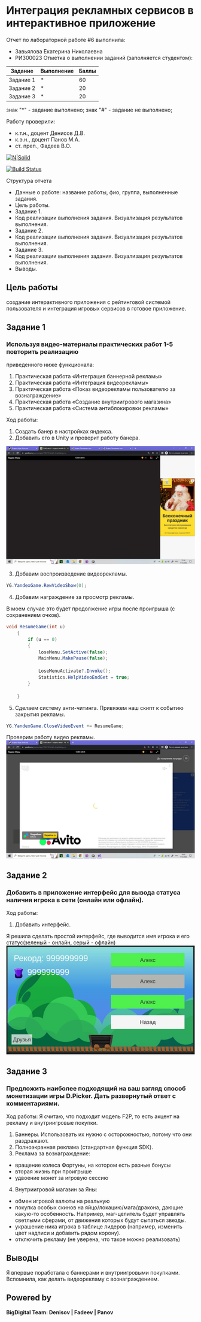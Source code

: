 # Интеграция рекламных сервисов в интерактивное приложение
Отчет по лабораторной работе #6 выполнила:
- Завьялова Екатерина Николаевна
- РИ300023
Отметка о выполнении заданий (заполняется студентом):

| Задание | Выполнение | Баллы |
| ------ | ------ | ------ |
| Задание 1 | * | 60 |
| Задание 2 | * | 20 |
| Задание 3 | * | 20 |

знак "*" - задание выполнено; знак "#" - задание не выполнено;

Работу проверили:
- к.т.н., доцент Денисов Д.В.
- к.э.н., доцент Панов М.А.
- ст. преп., Фадеев В.О.

[![N|Solid](https://cldup.com/dTxpPi9lDf.thumb.png)](https://nodesource.com/products/nsolid)

[![Build Status](https://travis-ci.org/joemccann/dillinger.svg?branch=master)](https://travis-ci.org/joemccann/dillinger)

Структура отчета

- Данные о работе: название работы, фио, группа, выполненные задания.
- Цель работы.
- Задание 1.
- Код реализации выполнения задания. Визуализация результатов выполнения.
- Задание 2.
- Код реализации выполнения задания. Визуализация результатов выполнения.
- Задание 3.
- Код реализации выполнения задания. Визуализация результатов выполнения.
- Выводы.

## Цель работы
создание интерактивного приложения с рейтинговой системой пользователя и интеграция игровых сервисов в готовое приложение.

## Задание 1
### Используя видео-материалы практических работ 1-5 повторить реализацию
приведенного ниже функционала:
1) Практическая работа «Интеграция баннерной рекламы»
2) Практическая работа «Интеграция видеорекламы»
3) Практическая работа «Показ видеорекламы пользователю за
вознаграждение»
4) Практическая работа «Создание внутриигрового магазина»
5) Практическая работа «Система антиблокировки рекламы»

Ход работы:
1) Создать банер в настройках яндекса.
2) Добавить его в Unity и проверит работу банера.

![Фото](https://github.com/KatyaZav/lab-6/blob/main/Screens/1.1.jpg)

3) Добавим воспроизведение видеорекламы.

```c#
YG.YandexGame.RewVideoShow(0);
```

4) Добавим награждение за просмотр рекламы.

В моем случае это будет продолжение игры после проигрыша (с сохранением очков).

```c#
void ResumeGame(int u)
    {
        if (u == 0)
        {
            loseMenu.SetActive(false);
            MainMenu.MakePause(false);

            LoseMenuActivate?.Invoke();
            Statistics.HelpVideoEndGet = true;
        }

    }
```

5) Сделаем систему анти-читинга. 
Привяжем наш скипт к событию закрытия рекламы.

```c#
YG.YandexGame.CloseVideoEvent += ResumeGame;
```

Проверим работу видео рекламы.
![Фото](https://github.com/KatyaZav/lab-6/blob/main/Screens/1.2.jpg)


## Задание 2
### Добавить в приложение интерфейс для вывода статуса наличия игрока в сети (онлайн или офлайн).

Ход работы:
1) Добавить интерфейс.

Я решила сделать простой интерфейс, где выводится имя игрока и его статус(зеленый - онлайн, серый - офлайн)
![Фото](https://github.com/KatyaZav/lab-6/blob/main/Screens/2.1.jpg)

## Задание 3
### Предложить наиболее подходящий на ваш взгляд способ монетизации игры D.Picker. Дать развернутый ответ с комментариями.

Ход работы:
Я считаю, что подходит модель F2P, то есть акцент на рекламу и внутриигровые покупки.

1) Баннеры. Использовать их нужно с осторожностью, потому что они раздражают.
2) Полноэкранная реклама (стандартная функция SDK).
3) Реклама за вознаграждение:
  - вращение колеса Фортуны, на котором есть разные бонусы
  - вторая жизнь при проигрыше
  - удвоение монет за игровую сессию
4) Внутриигровой магазин за Яны:
  - обмен игровой валюты на реальную
  - покупка особых скинов на яйцо/локацию/мага/дракона, дающие какую-то особенность. Например, маг-целитель будет управлять светлыми сферами, от движения которых будут сыпаться звезды.
  - украшение ника игрока в таблице лидеров (например, изменить цвет надписи и добавить рядом корону).
  - отключить рекламу (не уверена, что такое можно реализовать)



## Выводы
Я впервые поработала с баннерами и внутриигровыми покупками. Вспомнила, как делать видеорекламу с вознаграждением.  

## Powered by

**BigDigital Team: Denisov | Fadeev | Panov**
